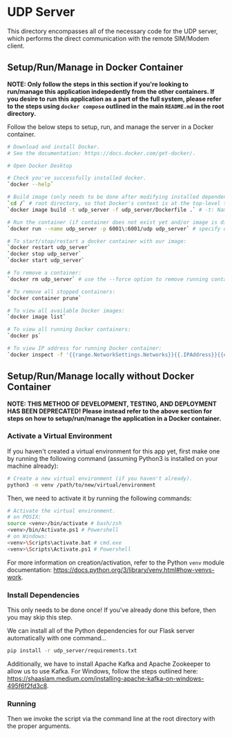 # UDP Server
This directory encompasses all of the necessary code for the UDP server, which performs the direct communication with the remote SIM/Modem client.

## Setup/Run/Manage in Docker Container
**NOTE: Only follow the steps in this section if you're looking to run/manage this application indepedently from the other containers. If you desire to run this application as a part of the full system, please refer to the steps using `docker compose` outlined in the main `README.md` in the root directory.**

Follow the below steps to setup, run, and manage the server in a Docker container.

```bash
# Download and install Docker.
# See the documentation: https://docs.docker.com/get-docker/.

# Open Docker Desktop

# Check you've successfully installed docker.
`docker --help`

# Build image (only needs to be done after modifying installed dependencies and/or OS-level package versions).
`cd /` # root directory, so that Docker's context is at the top-level to allow copying of the `common` directory.
`docker image build -t udp_server -f udp_server/Dockerfile .` # -t: Name to be given to built image

# Run the container (if container does not exist yet and/or image is different)
`docker run --name udp_server -p 6001\:6001/udp udp_server` # specify option -d to run in detached mode

# To start/stop/restart a docker container with our image:
`docker restart udp_server`
`docker stop udp_server`
`docker start udp_server`

# To remove a container:
`docker rm udp_server` # use the --force option to remove running containers

# To remove all stopped containers:
`docker container prune`

# To view all available Docker images:
`docker image list`

# To view all running Docker containers:
`docker ps`

# To view IP address for running Docker container:
`docker inspect -f '{{range.NetworkSettings.Networks}}{{.IPAddress}}{{end}}' udp_server`
```

## Setup/Run/Manage locally without Docker Container
**NOTE: THIS METHOD OF DEVELOPMENT, TESTING, AND DEPLOYMENT HAS BEEN DEPRECATED! Please instead refer to the above section for steps on how to setup/run/manage the application in a Docker container.**

### Activate a Virtual Environment
If you haven't created a virtual environment for this app yet, first make one by running the following command (assuming Python3 is installed on your machine already):
```bash
# Create a new virtual environment (if you haven't already).
python3 -m venv /path/to/new/virtual/environment
```

Then, we need to activate it by running the following commands:
```bash
# Activate the virtual environment.
# on POSIX:
source <venv>/bin/activate # bash/zsh
<venv>/bin/Activate.ps1 # Powershell
# on Windows:
<venv>\Scripts\activate.bat # cmd.exe
<venv>\Scripts\Activate.ps1 # Powershell
```

For more information on creation/activation, refer to the Python `venv` module documentation: https://docs.python.org/3/library/venv.html#how-venvs-work.

### Install Dependencies
This only needs to be done once! If you've already done this before, then you may skip this step.

We can install all of the Python dependencies for our Flask server automatically with one command...
```bash
pip install -r udp_server/requirements.txt
```

Additionally, we have to install Apache Kafka and Apache Zookeeper to allow us to use Kafka. For Windows, follow the steps outlined here: https://shaaslam.medium.com/installing-apache-kafka-on-windows-495f6f2fd3c8.

### Running

Then we invoke the script via the command line at the root directory with the proper arguments.